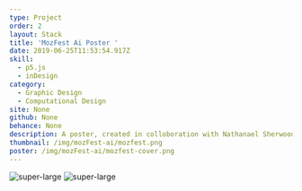 ```yaml
---
type: Project
order: 2
layout: Stack
title: 'MozFest Ai Poster '
date: 2019-06-25T11:53:54.917Z
skill:
  - p5.js
  - inDesign
category:
  - Graphic Design
  - Computational Design
site: None
github: None
behance: None
description: A poster, created in colloboration with Nathanael Sherwood for a MozFest competition on the subject of Ai. Pattern created using p5.js and the layout in inDesign
thumbnail: /img/mozFest-ai/mozfest.png
poster: /img/mozFest-ai/mozfest-cover.png
---
```


<img src="/img/mozFest-ai/go-dots.gif" class="super-large contain" title="super-large">
<img src="/img/mozFest-ai/mozfest.png" class="super-large contain" title="super-large">
